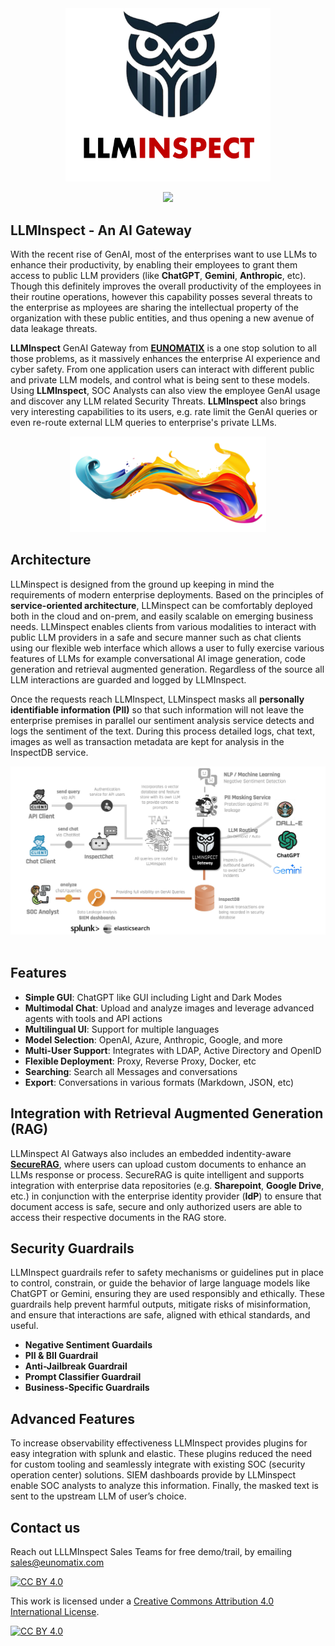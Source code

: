 <div align="center">
  <img src="resources/llminspect.png" width="328"/>
</div>

<p align="center">
  <a href="https://skillicons.dev">
    <img src="https://skillicons.dev/icons?i=sass,docker,aws,gcp,openshift,kubernetes,redhat,ubuntu,windows&theme=light" />
  </a>
</p>

## LLMInspect - An AI Gateway
With the recent rise of GenAI, most of the enterprises want to use LLMs to enhance their productivity, by enabling their employees to grant them access to public LLM providers (like **ChatGPT**, **Gemini**, **Anthropic**, etc). Though this definitely improves the overall productivity of the employees in their routine operations, however this capability posses several threats to the enterprise as mployees are sharing the intellectual property of the organization with these public entities, and thus opening a new avenue of data leakage threats.

**LLMInspect** GenAI Gateway from <a href="https://eunomatix.com">**EUNOMATIX**</a> is a one stop solution to all those problems, as it massively enhances the enterprise AI experience and cyber safety. From one application users can interact with different public and private LLM models, and control what is being sent to these models. Using **LLMInspect**, SOC Analysts can also view the employee GenAI usage and discover any LLM related Security Threats. **LLMInspect** also brings very interesting capabilities to its users, e.g. rate limit the GenAI queries or even re-route external LLM queries to enterprise's private LLMs.

<div align="center">
  <img src="resources/aisplash.png" width="314"/>
</div>

## Architecture
LLMinspect is designed from the ground up keeping in mind the requirements of modern enterprise deployments. Based on the principles of **service-oriented architecture**, LLMinspect can be comfortably deployed both in the cloud and on-prem, and easily scalable on emerging business needs. LLMinspect enables clients from various modalities to interact with public LLM providers in a safe and secure manner such as chat clients using our flexible web interface which allows a user to fully exercise various features of LLMs for example conversational AI image generation, code generation and retrieval augmented generation. Regardless of the source all LLM interactions are guarded and logged by LLMInspect. 

Once the requests reach LLMInspect, LLMinspect masks all **personally identifiable information (PII)** so that such information will not leave the enterprise premises in parallel our sentiment analysis service detects and logs the sentiment of the text. During this process detailed logs, chat text, images as well as transaction metadata are kept for analysis in the InspectDB service. 

<div align="center">
  <img src="resources/llminspect-architecture.png" width="1024"/><br><br>
</div>

## Features
- **Simple GUI**: ChatGPT like GUI including Light and Dark Modes
- **Multimodal Chat**: Upload and analyze images and leverage advanced agents with tools and API actions
- **Multilingual UI**: Support for multiple languages
- **Model Selection**: OpenAI, Azure, Anthropic, Google, and more
- **Multi-User Support**: Integrates with LDAP, Active Directory and OpenID
- **Flexible Deployment**: Proxy, Reverse Proxy, Docker, etc
- **Searching**: Search all Messages and conversations
- **Export**: Conversations in various formats (Markdown, JSON, etc)



## Integration with Retrieval Augmented Generation (RAG)
LLMinspect AI Gatways also includes an embedded indentity-aware <a href="https://eunomatix.com/site/web/products-inspectrag.html">**SecureRAG**</a>, where users can upload custom documents to enhance an LLMs response or process. SecureRAG is quite intelligent and supports integration with enterprise data repositories (e.g. **Sharepoint**, **Google Drive**, etc.) in conjunction with the enterprise identity provider (**IdP**) to ensure that document access is safe, secure and only authorized users are able to access their respective documents in the RAG store.

## Security Guardrails
LLMInspect guardrails refer to safety mechanisms or guidelines put in place to control, constrain, or guide the behavior of large language models like ChatGPT or Gemini, ensuring they are used responsibly and ethically. These guardrails help prevent harmful outputs, mitigate risks of misinformation, and ensure that interactions are safe, aligned with ethical standards, and useful.

- **Negative Sentiment Guardails**
- **PII & BII Guardrail**
- **Anti-Jailbreak Guardrail**
- **Prompt Classifier Guardrail**
- **Business-Specific Guardrails**

## Advanced Features
To increase observability effectiveness LLMInspect provides plugins for easy integration with splunk and elastic. These plugins reduced the need for custom tooling and seamlessly integrate with existing SOC (security operation center) solutions. SIEM dashboards provide by LLMinspect enable SOC analysts to analyze this information. Finally, the masked text is sent to the upstream LLM of user’s choice.    

## Contact us
Reach out LLLMInspect Sales Teams for free demo/trail, by emailing [sales@eunomatix.com](mailto:sales@eunomatix.com)

[![CC BY 4.0][cc-by-shield]][cc-by]

This work is licensed under a
[Creative Commons Attribution 4.0 International License][cc-by].

[![CC BY 4.0][cc-by-image]][cc-by]

[cc-by]: http://creativecommons.org/licenses/by/4.0/
[cc-by-image]: https://i.creativecommons.org/l/by/4.0/88x31.png
[cc-by-shield]: https://img.shields.io/badge/License-CC%20BY%204.0-lightgrey.svg
